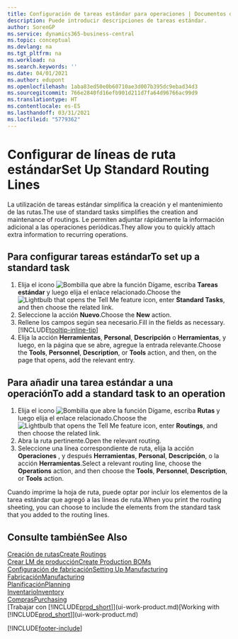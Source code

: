 ```yaml
---
title: Configuración de tareas estándar para operaciones | Documentos de Microsoft
description: Puede introducir descripciones de tareas estándar.
author: SorenGP
ms.service: dynamics365-business-central
ms.topic: conceptual
ms.devlang: na
ms.tgt_pltfrm: na
ms.workload: na
ms.search.keywords: ''
ms.date: 04/01/2021
ms.author: edupont
ms.openlocfilehash: 1aba83ed50e0b60710ae3d007b395dc9ebad34d3
ms.sourcegitcommit: 766e2840fd16efb901d211d7fa64d96766ac99d9
ms.translationtype: HT
ms.contentlocale: es-ES
ms.lasthandoff: 03/31/2021
ms.locfileid: "5779362"
---
```

# <a name="set-up-standard-routing-lines"></a><span data-ttu-id="5e5f9-103">Configurar de líneas de ruta estándar</span><span class="sxs-lookup"><span data-stu-id="5e5f9-103">Set Up Standard Routing Lines</span></span>

<span data-ttu-id="5e5f9-104">La utilización de tareas estándar simplifica la creación y el mantenimiento de las rutas.</span><span class="sxs-lookup"><span data-stu-id="5e5f9-104">The use of standard tasks simplifies the creation and maintenance of routings.</span></span> <span data-ttu-id="5e5f9-105">Le permiten adjuntar rápidamente la información adicional a las operaciones periódicas.</span><span class="sxs-lookup"><span data-stu-id="5e5f9-105">They allow you to quickly attach extra information to recurring operations.</span></span>

## <a name="to-set-up-a-standard-task"></a><span data-ttu-id="5e5f9-106">Para configurar tareas estándar</span><span class="sxs-lookup"><span data-stu-id="5e5f9-106">To set up a standard task</span></span>

1. <span data-ttu-id="5e5f9-107">Elija el icono ![Bombilla que abre la función Dígame](media/ui-search/search_small.png "Dígame qué desea hacer"), escriba **Tareas estándar** y luego elija el enlace relacionado.</span><span class="sxs-lookup"><span data-stu-id="5e5f9-107">Choose the ![Lightbulb that opens the Tell Me feature](media/ui-search/search_small.png "Tell me what you want to do") icon, enter **Standard Tasks**, and then choose the related link.</span></span>
2. <span data-ttu-id="5e5f9-108">Seleccione la acción **Nuevo**.</span><span class="sxs-lookup"><span data-stu-id="5e5f9-108">Choose the **New** action.</span></span>
3. <span data-ttu-id="5e5f9-109">Rellene los campos según sea necesario.</span><span class="sxs-lookup"><span data-stu-id="5e5f9-109">Fill in the fields as necessary.</span></span> [!INCLUDE[tooltip-inline-tip](includes/tooltip-inline-tip_md.md)]
4. <span data-ttu-id="5e5f9-110">Elija la acción **Herramientas**, **Personal**, **Descripción** o **Herramientas**, y luego, en la página que se abre, agregue la entrada relevante.</span><span class="sxs-lookup"><span data-stu-id="5e5f9-110">Choose the **Tools**, **Personnel**, **Description**, or **Tools** action, and then, on the page that opens, add the relevant entry.</span></span>

## <a name="to-add-a-standard-task-to-an-operation"></a><span data-ttu-id="5e5f9-111">Para añadir una tarea estándar a una operación</span><span class="sxs-lookup"><span data-stu-id="5e5f9-111">To add a standard task to an operation</span></span>

1. <span data-ttu-id="5e5f9-112">Elija el icono ![Bombilla que abre la función Dígame](media/ui-search/search_small.png "Dígame qué desea hacer"), escriba **Rutas** y luego elija el enlace relacionado.</span><span class="sxs-lookup"><span data-stu-id="5e5f9-112">Choose the ![Lightbulb that opens the Tell Me feature](media/ui-search/search_small.png "Tell me what you want to do") icon, enter **Routings**, and then choose the related link.</span></span>
2. <span data-ttu-id="5e5f9-113">Abra la ruta pertinente.</span><span class="sxs-lookup"><span data-stu-id="5e5f9-113">Open the relevant routing.</span></span>
3. <span data-ttu-id="5e5f9-114">Seleccione una línea correspondiente de ruta, elija la acción **Operaciones** , y después **Herramientas**, **Personal**, **Descripción**, o la acción **Herramientas**.</span><span class="sxs-lookup"><span data-stu-id="5e5f9-114">Select a relevant routing line, choose the **Operations** action, and then choose the **Tools**, **Personnel**, **Description**, or **Tools** action.</span></span>

<span data-ttu-id="5e5f9-115">Cuando imprime la hoja de ruta, puede optar por incluir los elementos de la tarea estándar que agregó a las líneas de ruta.</span><span class="sxs-lookup"><span data-stu-id="5e5f9-115">When you print the routing sheeting, you can choose to include the elements from the standard task that you added to the routing lines.</span></span>

## <a name="see-also"></a><span data-ttu-id="5e5f9-116">Consulte también</span><span class="sxs-lookup"><span data-stu-id="5e5f9-116">See Also</span></span>

[<span data-ttu-id="5e5f9-117">Creación de rutas</span><span class="sxs-lookup"><span data-stu-id="5e5f9-117">Create Routings</span></span>](production-how-to-create-routings.md)  
[<span data-ttu-id="5e5f9-118">Crear LM de producción</span><span class="sxs-lookup"><span data-stu-id="5e5f9-118">Create Production BOMs</span></span>](production-how-to-create-production-boms.md)  
[<span data-ttu-id="5e5f9-119">Configuración de fabricación</span><span class="sxs-lookup"><span data-stu-id="5e5f9-119">Setting Up Manufacturing</span></span>](production-configure-production-processes.md)  
[<span data-ttu-id="5e5f9-120">Fabricación</span><span class="sxs-lookup"><span data-stu-id="5e5f9-120">Manufacturing</span></span>](production-manage-manufacturing.md)  
[<span data-ttu-id="5e5f9-121">Planificación</span><span class="sxs-lookup"><span data-stu-id="5e5f9-121">Planning</span></span>](production-planning.md)  
[<span data-ttu-id="5e5f9-122">Inventario</span><span class="sxs-lookup"><span data-stu-id="5e5f9-122">Inventory</span></span>](inventory-manage-inventory.md)  
[<span data-ttu-id="5e5f9-123">Compras</span><span class="sxs-lookup"><span data-stu-id="5e5f9-123">Purchasing</span></span>](purchasing-manage-purchasing.md)  
<span data-ttu-id="5e5f9-124">[Trabajar con [!INCLUDE[prod_short](includes/prod_short.md)]](ui-work-product.md)</span><span class="sxs-lookup"><span data-stu-id="5e5f9-124">[Working with [!INCLUDE[prod_short](includes/prod_short.md)]](ui-work-product.md)</span></span>  


[!INCLUDE[footer-include](includes/footer-banner.md)]